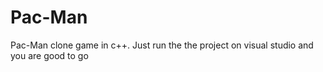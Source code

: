 # Pac-Man
Pac-Man clone game in c++.
Just run the the project on visual studio and you are good to go
